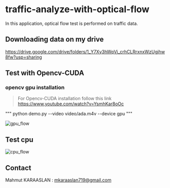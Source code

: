 # traffic-analyze-with-optical-flow

In this application, optical flow test is performed on traffic data.


## Downloading data on my drive
https://drive.google.com/drive/folders/1_Y7Xy3hWqVj_crhCLRrxnxWzUgjhw8fw?usp=sharing

## Test with Opencv-CUDA

###  opencv gpu installation 

> For Opencv-CUDA installation follow this link <br/>
https://www.youtube.com/watch?v=YsmhKar8oOc

""" python demo.py --video video/ada.m4v --device gpu """

![gpu_flow](https://github.com/KARAASLAN-AI/traffic-analyze-with-optical-flow/blob/main/images/flow_gpu.gif)

## Test cpu

![cpu_flow](https://github.com/KARAASLAN-AI/traffic-analyze-with-optical-flow/blob/main/images/flow_cpu.gif)

## Contact

Mahmut KARAASLAN : mkaraaslan719@gmail.com
